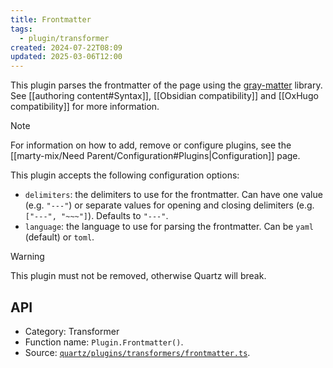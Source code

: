 ```yaml
---
title: Frontmatter
tags:
  - plugin/transformer
created: 2024-07-22T08:09
updated: 2025-03-06T12:00
---
```


This plugin parses the frontmatter of the page using the [gray-matter](https://github.com/jonschlinkert/gray-matter) library. See [[authoring content#Syntax]], [[Obsidian compatibility]] and [[OxHugo compatibility]] for more information.

> [!note]
> For information on how to add, remove or configure plugins, see the [[marty-mix/Need Parent/Configuration#Plugins|Configuration]] page.

This plugin accepts the following configuration options:

- `delimiters`: the delimiters to use for the frontmatter. Can have one value (e.g. `"---"`) or separate values for opening and closing delimiters (e.g. `["---", "~~~"]`). Defaults to `"---"`.
- `language`: the language to use for parsing the frontmatter. Can be `yaml` (default) or `toml`.

> [!warning]
> This plugin must not be removed, otherwise Quartz will break.

## API

- Category: Transformer
- Function name: `Plugin.Frontmatter()`.
- Source: [`quartz/plugins/transformers/frontmatter.ts`](https://github.com/jackyzha0/quartz/blob/v4/quartz/plugins/transformers/frontmatter.ts).
